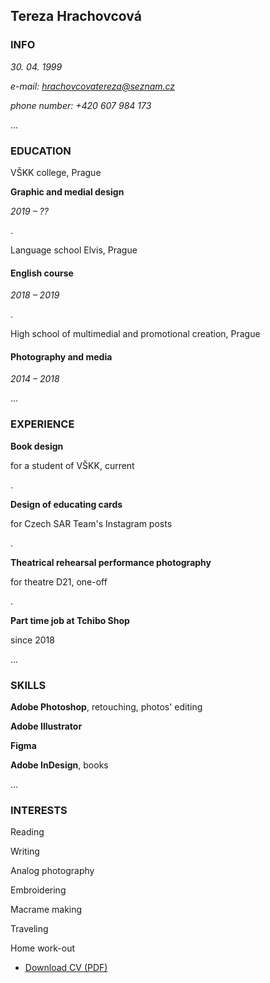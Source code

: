 ## Tereza Hrachovcová

### INFO
*30. 04. 1999*

*e-mail: hrachovcovatereza@seznam.cz*

*phone number: +420 607 984 173*


...
### EDUCATION
VŠKK college, Prague

**Graphic and medial design**

*2019 – ??*

.

Language school Elvis, Prague
#### English course
*2018 – 2019*

.

High school of multimedial and promotional creation, Prague

#### Photography and media

*2014 – 2018*

...

### EXPERIENCE

**Book design**

for a student of VŠKK, current

.

**Design of educating cards**

for Czech SAR Team's Instagram posts

.

**Theatrical rehearsal performance photography** 

for theatre D21, one-off

.

**Part time job at Tchibo Shop**

since 2018

...

### SKILLS

**Adobe Photoshop**, retouching, photos' editing

**Adobe Illustrator**

**Figma**

**Adobe InDesign**, books



...

### INTERESTS

Reading

Writing

Analog photography

Embroidering

Macrame making

Traveling

Home work-out

- [Download CV (PDF)](pdf/cv-2021-11-jgagne.pdf) <!-- At the top or bottom? -->


